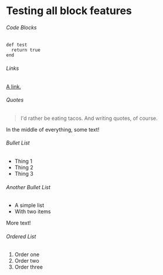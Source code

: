 # Testing all block features

###### Code Blocks
```
def test
  return true
end
```


###### Links
[A link.](https://example.com)

###### Quotes
> I'd rather be eating tacos.
> And writing quotes, of course.

In the middle of everything, some text!

###### Bullet List
* Thing 1
* Thing 2
* Thing 3

###### Another Bullet List
- A simple list
- With two items

More text!

###### Ordered List
1. Order one
2. Order two
3. Order three